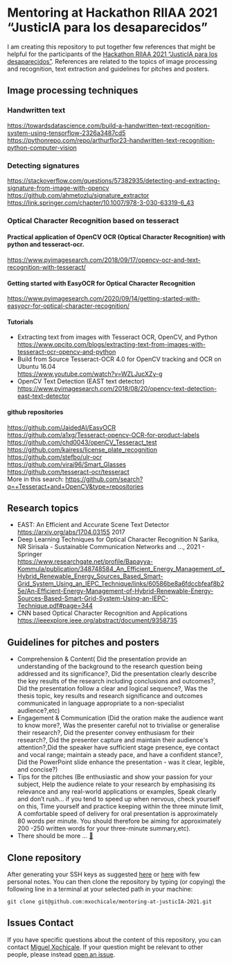 # Mentoring at Hackathon RIIAA 2021 “JusticIA para los desaparecidos”
I am creating this repository to put together few references that might be helpful for the participants of the [Hackathon RIIAA 2021 “JusticIA para los desaparecidos”](https://docs.google.com/document/d/1-4cKb-VQ6WOTmxnj1yc_pmQwYRFwmTxmf6xndlFYKmg/edit). 
References are related to the topics of image processing and recognition, text extraction and guidelines for pitches and posters.

## Image processing techniques 

### Handwritten text 
https://towardsdatascience.com/build-a-handwritten-text-recognition-system-using-tensorflow-2326a3487cd5 
https://pythonrepo.com/repo/arthurflor23-handwritten-text-recognition-python-computer-vision

###  Detecting signatures 
https://stackoverflow.com/questions/57382935/detecting-and-extracting-signature-from-image-with-opencv 
https://github.com/ahmetozlu/signature_extractor 
https://link.springer.com/chapter/10.1007/978-3-030-63319-6_43 

### Optical Character Recognition based on tesseract 

#### Practical application of OpenCV OCR (Optical Character Recognition) with python and tesseract-ocr. 
https://www.pyimagesearch.com/2018/09/17/opencv-ocr-and-text-recognition-with-tesseract/ 

#### Getting started with EasyOCR for Optical Character Recognition
https://www.pyimagesearch.com/2020/09/14/getting-started-with-easyocr-for-optical-character-recognition/

#### Tutorials 
* Extracting text from images with Tesseract OCR, OpenCV, and Python  
https://www.opcito.com/blogs/extracting-text-from-images-with-tesseract-ocr-opencv-and-python   
* Build from Source Tesseract-OCR 4.0 for OpenCV tracking and OCR on Ubuntu 16.04   
https://www.youtube.com/watch?v=WZLJucXZy-g    
* OpenCV Text Detection (EAST text detector)   
https://www.pyimagesearch.com/2018/08/20/opencv-text-detection-east-text-detector  

#### github repositories 
https://github.com/JaidedAI/EasyOCR   
https://github.com/a1xg/Tesseract-opencv-OCR-for-product-labels   
https://github.com/chd0043/openCV_Tesseract_test   
https://github.com/kairess/license_plate_recognition   
https://github.com/stefbo/ulr-ocr    
https://github.com/viraj96/Smart_Glasses    
https://github.com/tesseract-ocr/tesseract   
More in this search: https://github.com/search?q=+Tesseract+and+OpenCV&type=repositories    

## Research topics 
* EAST: An Efficient and Accurate Scene Text Detector https://arxiv.org/abs/1704.03155 2017 
* Deep Learning Techniques for Optical Character Recognition N Sarika, NR Sirisala - Sustainable Communication Networks and …, 2021 - Springer   
https://www.researchgate.net/profile/Bapayya-Kommula/publication/348748584_An_Efficient_Energy_Management_of_Hybrid_Renewable_Energy_Sources_Based_Smart-Grid_System_Using_an_IEPC_Technique/links/60586be8a6fdccbfeaf8b25e/An-Efficient-Energy-Management-of-Hybrid-Renewable-Energy-Sources-Based-Smart-Grid-System-Using-an-IEPC-Technique.pdf#page=344   
* CNN based Optical Character Recognition and Applications 
  https://ieeexplore.ieee.org/abstract/document/9358735

## Guidelines for pitches and posters
* Comprehension & Content( Did the presentation provide an understanding of the background to the research question being addressed and its significance?, Did the presentation clearly describe the key results of the research including conclusions and outcomes?, Did the presentation follow a clear and logical sequence?, Was the thesis topic, key results and research significance and outcomes communicated in language appropriate to a non-specialist audience?,etc)
* Engagement & Communication (Did the oration make the audience want to know more?, Was the presenter careful not to trivialise or generalise their research?, Did the presenter convey enthusiasm for their research?, Did the presenter capture and maintain their audience's attention?,Did the speaker have sufficient stage presence, eye contact and vocal range; maintain a steady pace, and have a confident stance?, Did the PowerPoint slide enhance the presentation - was it clear, legible, and concise?) 
* Tips for the pitches (Be enthusiastic and show your passion for your subject, Help the audience relate to your research by emphasising its relevance and any real-world applications or examples, Speak clearly and don’t rush... if you tend to speed up when nervous, check yourself on this, Time yourself and practice keeping within the three minute limit, A comfortable speed of delivery for oral presentation is approximately 80 words per minute. You should therefore be aiming for approximately 200 -250 written words for your three-minute summary,etc).
* There should be more … [:link:](https://github.com/mxochicale/3mt#presentations-will-be-judged-according-to-the-following-criteria)


## Clone repository
After generating your SSH keys as suggested [here](https://docs.github.com/en/github/authenticating-to-github/generating-a-new-ssh-key-and-adding-it-to-the-ssh-agent) or [here](/github/SSH.md) with few personal notes.
You can then clone the repository by typing (or copying) the following line in a terminal at your selected path in your machine:
```
git clone git@github.com:mxochicale/mentoring-at-justicIA-2021.git
```

## Issues Contact 
If you have specific questions about the content of this repository, you can contact 
[Miguel Xochicale](mailto:perez.xochicale@gmail.com?subject="[tools]"). 
If your question might be relevant to other people, please instead 
[open an issue](https://github.com/mxochicale/mentoring-at-justicIA-2021/issues).
